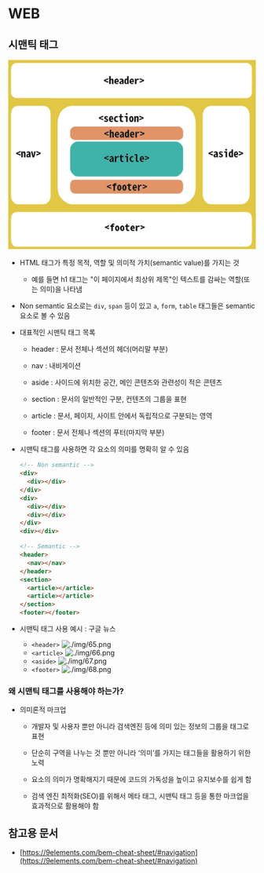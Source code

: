 # WEB

## 시맨틱 태그

![./img/64.png](./img/64.png)

- HTML 태그가 특정 목적, 역할 및 의미적 가치(semantic value)를 가지는 것

  - 예를 들면 h1 태그는 "이 페이지에서 최상위 제목"인 텍스트를 감싸는 역할(또는 의미)을 나타냄

- Non semantic 요소로는 `div`, `span` 등이 있고 `a`, `form`, `table` 태그들은 semantic 요소로 볼 수 있음

- 대표적인 시맨틱 태그 목록

  - header : 문서 전체나 섹션의 헤더(머리말 부분)

  - nav : 내비게이션

  - aside : 사이드에 위치한 공간, 메인 콘텐츠와 관련성이 적은 콘텐츠

  - section : 문서의 일반적인 구분, 컨텐츠의 그룹을 표현

  - article : 문서, 페이지, 사이트 안에서 독립적으로 구분되는 영역

  - footer : 문서 전체나 섹션의 푸터(마지막 부분)

- 시맨틱 태그를 사용하면 각 요소의 의미를 명확히 알 수 있음

  ```html
  <!-- Non semantic -->
  <div>
    <div></div>
  </div>
  <div>
    <div></div>
    <div></div>
  </div>
  <div></div>
  ```

  ```html
  <!-- Semantic -->
  <header>
    <nav></nav>
  </header>
  <section>
    <article></article>
    <article></article>
  </section>
  <footer></footer>

- 시맨틱 태그 사용 예시 : 구글 뉴스
  - `<header>`
  ![./img/65.png](./img/65.png)
  - `<article>`
  ![./img/66.png](./img/66.png)
  - `<aside>`
  ![./img/67.png](./img/67.png)
  - `<footer>`
  ![./img/68.png](./img/68.png)

  
  
### 왜 시맨틱 태그를 사용해야 하는가?
- 의미론적 마크업 

  - 개발자 및 사용자 뿐만 아니라 검색엔진 등에 의미 있는 정보의 그룹을 태그로 표현

  - 단순히 구역을 나누는 것 뿐만 아니라 ‘의미’를 가지는 태그들을 활용하기 위한 노력

  - 요소의 의미가 명확해지기 때문에 코드의 가독성을 높이고 유지보수를 쉽게 함

  - 검색 엔진 최적화(SEO)를 위해서 메타 태그, 시맨틱 태그 등을 통한 마크업을 효과적으로 활용해야 함

## 참고용 문서

- [https://9elements.com/bem-cheat-sheet/#navigation](https://9elements.com/bem-cheat-sheet/#navigation)